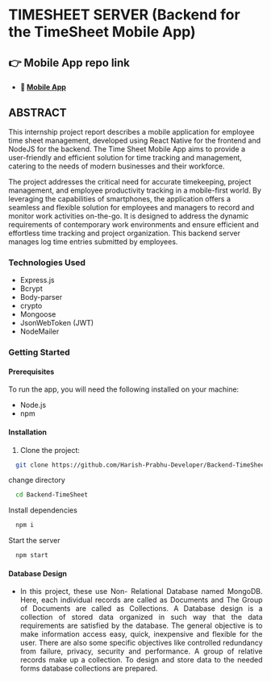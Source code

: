 # TIMESHEET SERVER (Backend for the TimeSheet Mobile App)

## 👉 Mobile App repo link
* #### 📱  [Mobile App](https://github.com/Harish-Prabhu-Developer/Time_Sheet_ReactNative) 

## ABSTRACT

This internship project report describes a mobile application for employee time sheet management, developed using React Native for the frontend and NodeJS for the backend. The Time Sheet Mobile App aims to provide a user-friendly and efficient solution for time tracking and management, catering to the needs of modern businesses and their workforce.

The project addresses the critical need for accurate timekeeping, project management, and employee productivity tracking in a mobile-first world. By leveraging the capabilities of smartphones, the application offers a seamless and flexible solution for employees and managers to record and monitor work activities on-the-go. It is designed to address the dynamic requirements of contemporary work environments and ensure efficient and effortless time tracking and project organization. This backend server manages log time entries submitted by employees.

### Technologies Used

* Express.js
* Bcrypt
* Body-parser
* crypto
* Mongoose
* JsonWebToken (JWT)
* NodeMailer

### Getting Started

#### Prerequisites

To run the app, you will need the following installed on your machine:

* Node.js
* npm

#### Installation

1. Clone the project:

```bash
  git clone https://github.com/Harish-Prabhu-Developer/Backend-TimeSheet.git
```

<p>change directory</p>

```bash
  cd Backend-TimeSheet
```
<p>Install dependencies</p>

```bash
  npm i
```
<p>Start the server</p>

```bash
  npm start
```

 #### Database Design 
 <ul>
  <li>
   <p align="justify">In this project, these use Non- Relational Database named MongoDB. Here, each individual 
records are called as Documents and The Group of Documents are called as Collections. A Database 
design is a collection of stored data organized in such way that the data requirements are satisfied by 
the database. The general objective is to make information access easy, quick, inexpensive and 
flexible for the user. There are also some specific objectives like controlled redundancy from failure, 
privacy, security and performance. A group of relative records make up a collection. To design and 
store data to the needed forms database collections are prepared.</p>
  </li>
 </ul>
 


 
